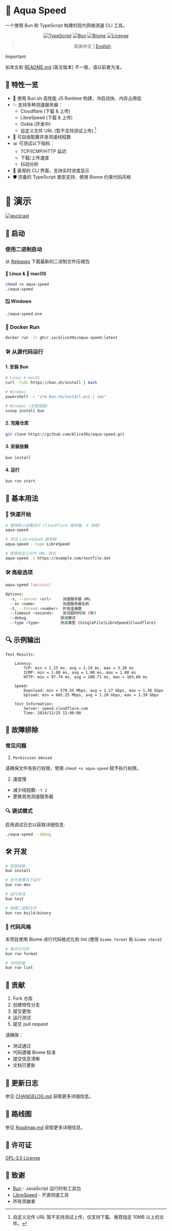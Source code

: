 # :ocean: Aqua Speed

一个使用 Bun 和 TypeScript 构建的现代网络测速 CLI 工具。

<div align="center">

[![TypeScript](https://img.shields.io/badge/TypeScript-%23007ACC.svg?style=flat&logo=typescript&logoColor=white)](https://www.typescriptlang.org/)
[![Bun](https://img.shields.io/badge/Bun-%2314151a.svg?style=flat&logo=bun&logoColor=#fbf0df)](https://bun.sh)
[![Biome](https://img.shields.io/badge/Biome-%23171c2b.svg?style=flat&logo=biome&logoColor=#60a5fa)](https://biomejs.dev/)
[![License](https://img.shields.io/badge/License-GPL%203.0-blue.svg)](LICENSE)

</div>

<div align="center">

> 简体中文 | [English](README.md)

</div>

>[!IMPORTANT]
> 如本文和 [README.md](README.md) (英文版本) 不一致，请以前者为准。

## :star2: 特性一览

- 🚀 使用 Bun.sh 高性能 JS Runtime 构建，冷启动快、内存占用低
- ✨ 支持多种测速服务器：
  - Cloudflare (下载 & 上传)
  - LibreSpeed (下载 & 上传)
  - Ookla (开发中)
  - 自定义文件 URL (暂不支持测试上传) [^1]
- 🧵 可自由配置并发测速线程数
- 📊 可测试以下指标：
  - TCP/ICMP/HTTP 延迟
  - 下载/上传速度
  - 抖动分析
- 🎨 美观的 CLI 界面，支持实时进度显示
- 🛡️ 完备的 TypeScript 类型支持、使用 Biome 约束代码风格

# :star2: 演示

[![asciicast](https://asciinema.org/a/nlNFF30p1fHw5iwm8eXEmRqq0.svg)](https://asciinema.org/a/nlNFF30p1fHw5iwm8eXEmRqq0)

## :rocket: 启动

### 使用二进制启动

从 [Releases](https://github.com/Alice39s/aqua-speed/releases) 下载最新的二进制文件压缩包

#### :penguin: Linux & :apple: macOS
```bash
chmod +x aqua-speed
./aqua-speed
```

#### :window: Windows
```bash
./aqua-speed.exe
```

### :whale: Docker Run

```bash
docker run -it ghcr.io/alice39s/aqua-speed:latest
```

### :hammer_and_wrench: 从源代码运行

#### 1. 安装 Bun

```bash
# Linux & macOS
curl -fsSL https://bun.sh/install | bash

# Windows
powershell -c "irm bun.sh/install.ps1 | iex"

# Windows (包管理器)
scoop install bun
```

#### 2. 克隆仓库

```bash
git clone https://github.com/Alice39s/aqua-speed.git
```

#### 3. 安装依赖

```bash
bun install
```

#### 4. 运行

```bash
bun run start
```

## :book: 基本用法

### :rocket: 快速开始
```bash
# 使用默认设置运行 (Cloudflare 服务器, 4 线程)
aqua-speed

# 测试 LibreSpeed 服务器
aqua-speed --type LibreSpeed

# 使用自定义文件 URL 测试
aqua-speed -s https://example.com/testfile.dat
```

### :hammer_and_wrench: 高级选项

```bash
aqua-speed [options]

Options:
  -s, --server <url>     测速服务器 URL
  --sn <name>            测速服务器名称
  -t, --thread <number>  并发连接数
  --timeout <seconds>    测试超时时间 (秒)
  --debug               调试模式
  --type <type>         测试类型 (SingleFile|LibreSpeed|Cloudflare)
```

## :mag: 示例输出

```
Test Results:

    Latency:
        TCP: min = 1.25 ms, avg = 2.19 ms, max = 3.38 ms
        ICMP: min = 1.00 ms, avg = 1.00 ms, max = 1.00 ms
        HTTP: min = 97.74 ms, avg = 100.71 ms, max = 103.68 ms

    Speed:
        Download: min = 570.55 Mbps, avg = 1.17 Gbps, max = 1.36 Gbps
        Upload: min = 601.25 Mbps, avg = 1.20 Gbps, max = 1.39 Gbps

    Test Information:
        Server: speed.cloudflare.com
        Time: 2024/12/25 12:00:00
```

## :bug: 故障排除

### 常见问题

1. `Permission denied`

请确保文件有执行权限，使用 `chmod +x aqua-speed` 赋予执行权限。

2. 速度慢

- 减少线程数: `-t 2`
- 更换其他测速服务器

### :mag: 调试模式

启用调试日志以获取详细信息:

```bash
./aqua-speed --debug
```

## :hammer_and_wrench: 开发

```bash
# 安装依赖
bun install

# 在开发模式下运行
bun run dev

# 运行测试
bun test

# 构建二进制文件
bun run build:binary
```

### :scroll: 代码风格

本项目使用 Biome 进行代码格式化和 lint (使用 `biome format` 和 `biome check`):

```bash
# 格式化代码
bun run format

# 代码检查
bun run lint
```

## :fork_and_knife: 贡献

1. Fork 仓库
2. 创建特性分支
3. 提交更改
4. 运行测试
5. 提交 pull request

请确保：
- 测试通过
- 代码遵循 Biome 标准
- 提交信息清晰
- 文档已更新

## :book: 更新日志

参见 [CHANGELOG.md](CHANGELOG.md) 获取更多详细信息。

## :construction: 路线图

参见 [Roadmap.md](Roadmap.md) 获取更多详细信息。

## :scroll: 许可证

[GPL-3.0 License](LICENSE)

## :pray: 致谢

- [Bun](https://bun.sh) - JavaScript 运行时和工具包
- [LibreSpeed](https://github.com/librespeed/speedtest) - 开源测速工具
- 所有贡献者

[^1]: 自定义文件 URL 暂不支持测试上传，仅支持下载、推荐指定 10MB 以上的文件。
